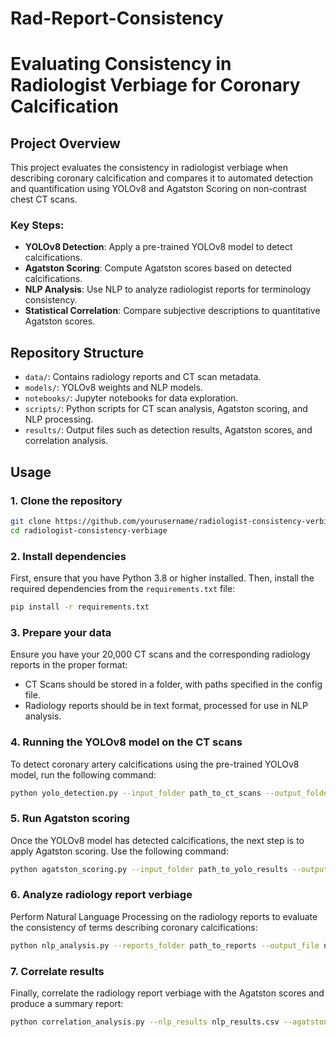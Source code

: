 # Rad-Report-Consistency

# Evaluating Consistency in Radiologist Verbiage for Coronary Calcification

## Project Overview
This project evaluates the consistency in radiologist verbiage when describing coronary calcification and compares it to automated detection and quantification using YOLOv8 and Agatston Scoring on non-contrast chest CT scans.

### Key Steps:
- **YOLOv8 Detection**: Apply a pre-trained YOLOv8 model to detect calcifications.
- **Agatston Scoring**: Compute Agatston scores based on detected calcifications.
- **NLP Analysis**: Use NLP to analyze radiologist reports for terminology consistency.
- **Statistical Correlation**: Compare subjective descriptions to quantitative Agatston scores.

## Repository Structure
- `data/`: Contains radiology reports and CT scan metadata.
- `models/`: YOLOv8 weights and NLP models.
- `notebooks/`: Jupyter notebooks for data exploration.
- `scripts/`: Python scripts for CT scan analysis, Agatston scoring, and NLP processing.
- `results/`: Output files such as detection results, Agatston scores, and correlation analysis.

## Usage

### 1. Clone the repository
```bash
git clone https://github.com/yourusername/radiologist-consistency-verbiage.git
cd radiologist-consistency-verbiage
```

### 2. Install dependencies
First, ensure that you have Python 3.8 or higher installed. Then, install the required dependencies from the `requirements.txt` file:
```bash
pip install -r requirements.txt
```

### 3. Prepare your data
Ensure you have your 20,000 CT scans and the corresponding radiology reports in the proper format:
- CT Scans should be stored in a folder, with paths specified in the config file.
- Radiology reports should be in text format, processed for use in NLP analysis.

### 4. Running the YOLOv8 model on the CT scans
To detect coronary artery calcifications using the pre-trained YOLOv8 model, run the following command:
```bash
python yolo_detection.py --input_folder path_to_ct_scans --output_folder results/
```

### 5. Run Agatston scoring
Once the YOLOv8 model has detected calcifications, the next step is to apply Agatston scoring. Use the following command:
```bash
python agatston_scoring.py --input_folder path_to_yolo_results --output_file agatston_scores.csv
```

### 6. Analyze radiology report verbiage
Perform Natural Language Processing on the radiology reports to evaluate the consistency of terms describing coronary calcifications:
```bash
python nlp_analysis.py --reports_folder path_to_reports --output_file nlp_results.csv
```

### 7. Correlate results
Finally, correlate the radiology report verbiage with the Agatston scores and produce a summary report:
```bash
python correlation_analysis.py --nlp_results nlp_results.csv --agatston_scores agatston_scores.csv --output_file final_report.pdf
```
